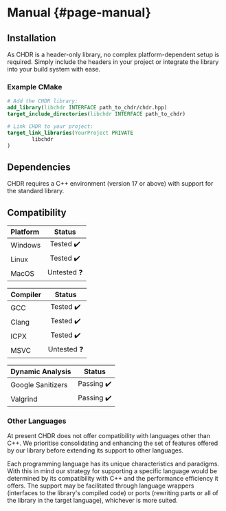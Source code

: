 # Manual {#page-manual}

## Installation

As CHDR is a header-only library, no complex platform-dependent setup is required. Simply include the headers in your
project or integrate the library into your build system with ease.

### Example CMake

```cmake
# Add the CHDR library:
add_library(libchdr INTERFACE path_to_chdr/chdr.hpp)
target_include_directories(libchdr INTERFACE path_to_chdr)

# Link CHDR to your project:
target_link_libraries(YourProject PRIVATE
        libchdr
)
```

## Dependencies

CHDR requires a C++ environment (version 17 or above) with support for the standard library.

## Compatibility

| Platform |   Status   |
|:---------|:----------:|
| Windows  | Tested ✔️  |
| Linux    | Tested ✔️  |
| MacOS    | Untested ❓ |


| Compiler |   Status   |
|:---------|:----------:|
| GCC      | Tested ✔️  |
| Clang    | Tested ✔️  |
| ICPX     | Tested ✔️  |
| MSVC     | Untested ❓ |


| Dynamic Analysis  |   Status   |
|:------------------|:----------:|
| Google Sanitizers | Passing ✔️ |
| Valgrind          | Passing ✔️ |

### Other Languages

At present CHDR does not offer compatibility with languages other than C++. We prioritise consolidating and enhancing the set of features offered by our library before extending its support to other languages.

Each programming language has its unique characteristics and paradigms. With this in mind our strategy for supporting a specific language would be determined by its compatibility with C++ and the performance efficiency it offers. The support may be facilitated through language wrappers (interfaces to the library's compiled code) or ports (rewriting parts or all of the library in the target language), whichever is more suited. 